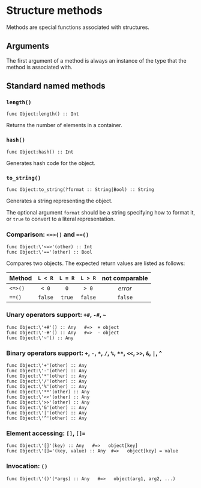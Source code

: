 # Structure methods

Methods are special functions associated with structures.

## Arguments

The first argument of a method is always an instance of the type
that the method is associated with.

## Standard named methods

### `length()`

```
func Object:length() :: Int
```

Returns the number of elements in a container.

### `hash()`

```
func Object:hash() :: Int
```

Generates hash code for the object.

### `to_string()`

```
func Object:to_string(?format :: String|Bool) :: String
```

Generates a string representing the object.

The optional argument `format` should be a string specifying how to format it,
or `true` to convert to a literal representation.

### Comparison: `<=>()` and `==()`

```
func Object:\'<=>'(other) :: Int
func Object:\'=='(other) :: Bool
```

Compares two objects. The expected return values are listed as follows:

| Method  | `L < R` | `L = R` | `L > R` | not comparable |
|---------|:-------:|:-------:|:-------:|:--------------:|
| `<=>()` |  `< 0`  |   `0`   |  `> 0`  |     *error*    |
| `==()`  | `false` | `true`  | `false` |     `false`    |

### Unary operators support: `+#`, `-#`, `~`
```
func Object:\'+#'() :: Any   #=>  + object
func Object:\'-#'() :: Any   #=>  - object
func Object:\'~'() :: Any
```

### Binary operators support: `+`, `-`, `*`, `/`, `%`, `**`, `<<`, `>>`, `&`, `|`, `^`

```
func Object:\'+'(other) :: Any
func Object:\'-'(other) :: Any
func Object:\'*'(other) :: Any
func Object:\'/'(other) :: Any
func Object:\'%'(other) :: Any
func Object:\'**'(other) :: Any
func Object:\'<<'(other) :: Any
func Object:\'>>'(other) :: Any
func Object:\'&'(other) :: Any
func Object:\'|'(other) :: Any
func Object:\'^'(other) :: Any
```

### Element accessing: `[]`, `[]=`

```
func Object:\'[]'(key) :: Any   #=>   object[key]
func Object:\'[]='(key, value) :: Any  #=>   object[key] = value
```

### Invocation: `()`

```
func Object:\'()'(*args) :: Any   #=>   object(arg1, arg2, ...)
```
